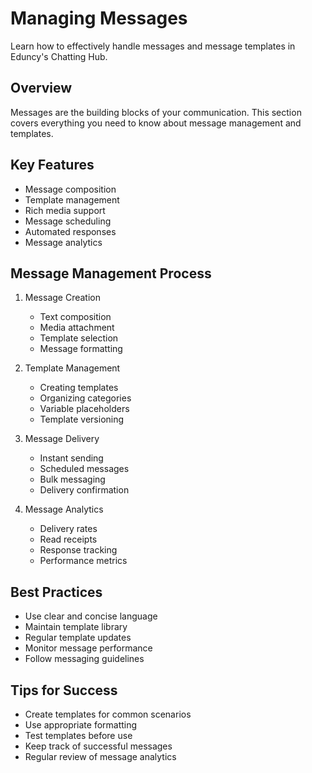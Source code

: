 # Managing Messages

Learn how to effectively handle messages and message templates in Eduncy's Chatting Hub.

## Overview

Messages are the building blocks of your communication. This section covers everything you need to know about message management and templates.

## Key Features

- Message composition
- Template management
- Rich media support
- Message scheduling
- Automated responses
- Message analytics

## Message Management Process

1. Message Creation

   - Text composition
   - Media attachment
   - Template selection
   - Message formatting

2. Template Management

   - Creating templates
   - Organizing categories
   - Variable placeholders
   - Template versioning

3. Message Delivery

   - Instant sending
   - Scheduled messages
   - Bulk messaging
   - Delivery confirmation

4. Message Analytics
   - Delivery rates
   - Read receipts
   - Response tracking
   - Performance metrics

## Best Practices

- Use clear and concise language
- Maintain template library
- Regular template updates
- Monitor message performance
- Follow messaging guidelines

## Tips for Success

- Create templates for common scenarios
- Use appropriate formatting
- Test templates before use
- Keep track of successful messages
- Regular review of message analytics
